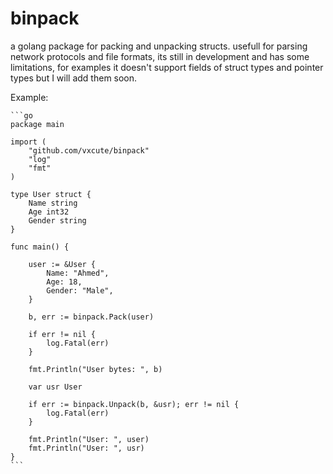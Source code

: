 # binpack

a golang package for packing and unpacking structs. usefull for parsing network protocols and file formats, its still in development and has some limitations, for examples 
it doesn't support fields of struct types and pointer types but I will add them soon.

Example: 

    ```go
    package main 

    import ( 
        "github.com/vxcute/binpack" 
        "log" 
        "fmt"
    )

    type User struct {
        Name string 
        Age int32 
        Gender string
    }

    func main() {

        user := &User {
            Name: "Ahmed", 
            Age: 18, 
            Gender: "Male",
        }

        b, err := binpack.Pack(user) 

        if err != nil {
            log.Fatal(err)
        }

        fmt.Println("User bytes: ", b)

        var usr User 

        if err := binpack.Unpack(b, &usr); err != nil {
            log.Fatal(err)
        }
        
        fmt.Println("User: ", user)
        fmt.Println("User: ", usr)
    }
    ```